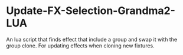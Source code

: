 # Update-FX-Selection-Grandma2-LUA
An lua script that finds effect that include a group and swap it with the group clone. For updating effects when cloning new fixtures.
